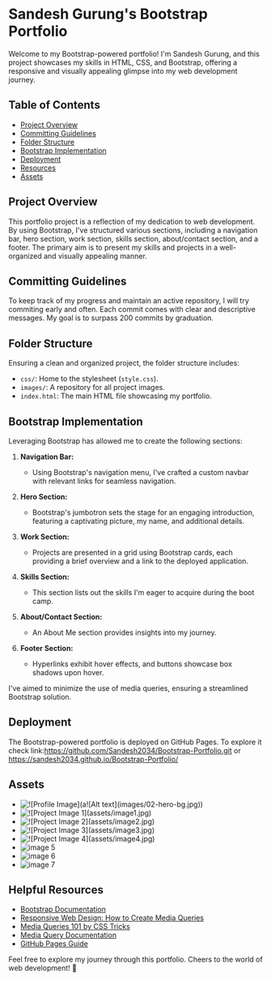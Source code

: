 # Sandesh Gurung's Bootstrap Portfolio

Welcome to my Bootstrap-powered portfolio! I'm Sandesh Gurung, and this project showcases my skills in HTML, CSS, and Bootstrap, offering a responsive and visually appealing glimpse into my web development journey.

## Table of Contents

- [Project Overview](#project-overview)
- [Committing Guidelines](#committing-guidelines)
- [Folder Structure](#folder-structure)
- [Bootstrap Implementation](#bootstrap-implementation)
- [Deployment](#deployment)
- [Resources](#helpful-resources)
- [Assets](#assets)

## Project Overview

This portfolio project is a reflection of my dedication to web development. By using Bootstrap, I've structured various sections, including a navigation bar, hero section, work section, skills section, about/contact section, and a footer. The primary aim is to present my skills and projects in a well-organized and visually appealing manner.

## Committing Guidelines

To keep track of my progress and maintain an active repository, I will try commiting early and often. Each commit comes with clear and descriptive messages. My goal is to surpass 200 commits by graduation.

## Folder Structure

Ensuring a clean and organized project, the folder structure includes:

- `css/`: Home to the stylesheet (`style.css`).
- `images/`: A repository for all project images.
- `index.html`: The main HTML file showcasing my portfolio.

## Bootstrap Implementation

Leveraging Bootstrap has allowed me to create the following sections:

1. **Navigation Bar:**
   - Using Bootstrap's navigation menu, I've crafted a custom navbar with relevant links for seamless navigation.

2. **Hero Section:**
   - Bootstrap's jumbotron sets the stage for an engaging introduction, featuring a captivating picture, my name, and additional details.

3. **Work Section:**
   - Projects are presented in a grid using Bootstrap cards, each providing a brief overview and a link to the deployed application.

4. **Skills Section:**
   - This section lists out the skills I'm eager to acquire during the boot camp.

5. **About/Contact Section:**
   - An About Me section provides insights into my journey.

6. **Footer Section:**
   - Hyperlinks exhibit hover effects, and buttons showcase box shadows upon hover.

I've aimed to minimize the use of media queries, ensuring a streamlined Bootstrap solution.

## Deployment

The Bootstrap-powered portfolio is deployed on GitHub Pages. To explore it check link:https://github.com/Sandesh2034/Bootstrap-Portfolio.git or https://sandesh2034.github.io/Bootstrap-Portfolio/ 
## Assets

- ![!\[Profile Image\](a!\[Alt text\](images/02-hero-bg.jpg))](images/02-hero-bg.jpg)
- ![!\[Project Image 1\](assets/image1.jpg)](images/02-portfolio-1.jpg)
- ![!\[Project Image 2\](assets/image2.jpg)](images/02-portfolio-2.jpg)
- ![!\[Project Image 3\](assets/image3.jpg)](images/02-portfolio-3.jpg)
- ![!\[Project Image 4\](assets/image4.jpg)](images/02-portfolio-4.jpg)
- ![image 5](images/02-portfolio-4.jpg)
- ![image 6](images/02-run-buddy.jpg)
- ![image 7](<images/Web Profile.jpg>)

## Helpful Resources

- [Bootstrap Documentation](https://getbootstrap.com/docs/5.0/getting-started/introduction/)
- [Responsive Web Design: How to Create Media Queries](https://www.freecodecamp.org/news/css-media-queries-responsive-design-tutorial-for-beginners/)
- [Media Queries 101 by CSS Tricks](https://css-tricks.com/snippets/css/media-queries-for-standard-devices/)
- [Media Query Documentation](https://developer.mozilla.org/en-US/docs/Web/CSS/Media_Queries)
- [GitHub Pages Guide](https://docs.github.com/en/pages/getting-started-with-github-pages/creating-a-github-pages-site)

Feel free to explore my journey through this portfolio. Cheers to the world of web development! 🚀
